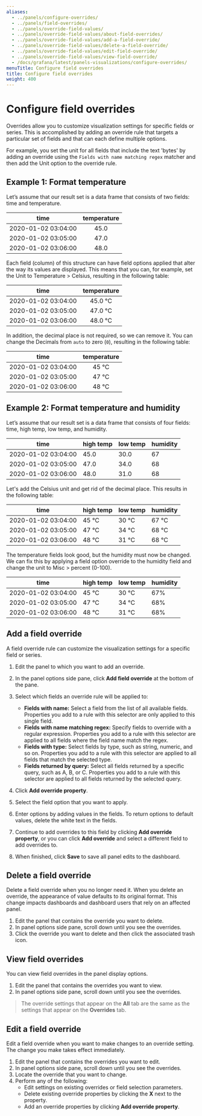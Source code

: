 ```yaml
---
aliases:
  - ../panels/configure-overrides/
  - ../panels/field-overrides/
  - ../panels/override-field-values/
  - ../panels/override-field-values/about-field-overrides/
  - ../panels/override-field-values/add-a-field-override/
  - ../panels/override-field-values/delete-a-field-override/
  - ../panels/override-field-values/edit-field-override/
  - ../panels/override-field-values/view-field-override/
  - /docs/grafana/latest/panels-visualizations/configure-overrides/
menuTitle: Configure field overrides
title: Configure field overrides
weight: 400
---
```


# Configure field overrides

Overrides allow you to customize visualization settings for specific fields or series. This is accomplished by adding an override rule that targets a particular set of fields and that can each define multiple options.

For example, you set the unit for all fields that include the text 'bytes' by adding an override using the `Fields with name matching regex` matcher and then add the Unit option to the override rule.

## Example 1: Format temperature

Let’s assume that our result set is a data frame that consists of two fields: time and temperature.

|        time         | temperature |
| :-----------------: | :---------: |
| 2020-01-02 03:04:00 |    45.0     |
| 2020-01-02 03:05:00 |    47.0     |
| 2020-01-02 03:06:00 |    48.0     |

Each field (column) of this structure can have field options applied that alter the way its values are displayed. This means that you can, for example, set the Unit to Temperature > Celsius, resulting in the following table:

|        time         | temperature |
| :-----------------: | :---------: |
| 2020-01-02 03:04:00 |   45.0 °C   |
| 2020-01-02 03:05:00 |   47.0 °C   |
| 2020-01-02 03:06:00 |   48.0 °C   |

In addition, the decimal place is not required, so we can remove it. You can change the Decimals from `auto` to zero (`0`), resulting in the following table:

|        time         | temperature |
| :-----------------: | :---------: |
| 2020-01-02 03:04:00 |    45 °C    |
| 2020-01-02 03:05:00 |    47 °C    |
| 2020-01-02 03:06:00 |    48 °C    |

## Example 2: Format temperature and humidity

Let’s assume that our result set is a data frame that consists of four fields: time, high temp, low temp, and humidity.

| time                | high temp | low temp | humidity |
| ------------------- | --------- | -------- | -------- |
| 2020-01-02 03:04:00 | 45.0      | 30.0     | 67       |
| 2020-01-02 03:05:00 | 47.0      | 34.0     | 68       |
| 2020-01-02 03:06:00 | 48.0      | 31.0     | 68       |

Let's add the Celsius unit and get rid of the decimal place. This results in the following table:

| time                | high temp | low temp | humidity |
| ------------------- | --------- | -------- | -------- |
| 2020-01-02 03:04:00 | 45 °C     | 30 °C    | 67 °C    |
| 2020-01-02 03:05:00 | 47 °C     | 34 °C    | 68 °C    |
| 2020-01-02 03:06:00 | 48 °C     | 31 °C    | 68 °C    |

The temperature fields look good, but the humidity must now be changed. We can fix this by applying a field option override to the humidity field and change the unit to Misc > percent (0-100).

| time                | high temp | low temp | humidity |
| ------------------- | --------- | -------- | -------- |
| 2020-01-02 03:04:00 | 45 °C     | 30 °C    | 67%      |
| 2020-01-02 03:05:00 | 47 °C     | 34 °C    | 68%      |
| 2020-01-02 03:06:00 | 48 °C     | 31 °C    | 68%      |

## Add a field override

A field override rule can customize the visualization settings for a specific field or series.

1. Edit the panel to which you want to add an override.
1. In the panel options side pane, click **Add field override** at the bottom of the pane.

1. Select which fields an override rule will be applied to:
   - **Fields with name:** Select a field from the list of all available fields. Properties you add to a rule with this selector are only applied to this single field.
   - **Fields with name matching regex:** Specify fields to override with a regular expression. Properties you add to a rule with this selector are applied to all fields where the field name match the regex.
   - **Fields with type:** Select fields by type, such as string, numeric, and so on. Properties you add to a rule with this selector are applied to all fields that match the selected type.
   - **Fields returned by query:** Select all fields returned by a specific query, such as A, B, or C. Properties you add to a rule with this selector are applied to all fields returned by the selected query.
1. Click **Add override property**.
1. Select the field option that you want to apply.
1. Enter options by adding values in the fields. To return options to default values, delete the white text in the fields.
1. Continue to add overrides to this field by clicking **Add override property**, or you can click **Add override** and select a different field to add overrides to.
1. When finished, click **Save** to save all panel edits to the dashboard.

## Delete a field override

Delete a field override when you no longer need it. When you delete an override, the appearance of value defaults to its original format. This change impacts dashboards and dashboard users that rely on an affected panel.

1. Edit the panel that contains the override you want to delete.
1. In panel options side pane, scroll down until you see the overrides.
1. Click the override you want to delete and then click the associated trash icon.

## View field overrides

You can view field overrides in the panel display options.

1. Edit the panel that contains the overrides you want to view.
1. In panel options side pane, scroll down until you see the overrides.

> The override settings that appear on the **All** tab are the same as the settings that appear on the **Overrides** tab.

## Edit a field override

Edit a field override when you want to make changes to an override setting. The change you make takes effect immediately.

1. Edit the panel that contains the overrides you want to edit.
1. In panel options side pane, scroll down until you see the overrides.
1. Locate the override that you want to change.
1. Perform any of the following:
   - Edit settings on existing overrides or field selection parameters.
   - Delete existing override properties by clicking the **X** next to the property.
   - Add an override properties by clicking **Add override property**.
